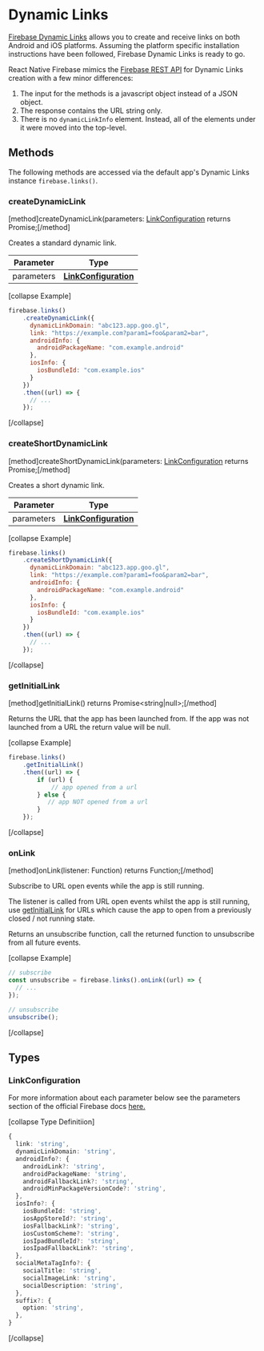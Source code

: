 # Dynamic Links

[Firebase Dynamic Links](https://firebase.google.com/docs/dynamic-links/) allows you to create and receive links on both Android and iOS platforms.
Assuming the platform specific installation instructions have been followed, Firebase Dynamic Links is ready to go.

React Native Firebase mimics the [Firebase REST API](https://firebase.google.com/docs/dynamic-links/rest) for Dynamic Links creation with a few minor differences:

1. The input for the methods is a javascript object instead of a JSON object.
2. The response contains the URL string only.
3. There is no `dynamicLinkInfo` element. Instead, all of the elements under it were moved into the top-level.

## Methods

The following methods are accessed via the default app's Dynamic Links instance `firebase.links()`.

### createDynamicLink
[method]createDynamicLink(parameters: [LinkConfiguration](#LinkConfiguration) returns Promise<string>;[/method]

Creates a standard dynamic link.

| Parameter | Type |
| --------- | ------- |
| parameters   | **[LinkConfiguration](#LinkConfiguration)**  |

[collapse Example]
```javascript
firebase.links()
    .createDynamicLink({
      dynamicLinkDomain: "abc123.app.goo.gl",
      link: "https://example.com?param1=foo&param2=bar",
      androidInfo: {
        androidPackageName: "com.example.android"
      },
      iosInfo: {
        iosBundleId: "com.example.ios"
      }
    })
    .then((url) => {
      // ...
    });
```
[/collapse]

### createShortDynamicLink
[method]createShortDynamicLink(parameters: [LinkConfiguration](#LinkConfiguration) returns Promise<string>;[/method]

Creates a short dynamic link.

| Parameter | Type |
| --------- | ------- |
| parameters   | **[LinkConfiguration](#LinkConfiguration)**  |

[collapse Example]
```javascript
firebase.links()
    .createShortDynamicLink({
      dynamicLinkDomain: "abc123.app.goo.gl",
      link: "https://example.com?param1=foo&param2=bar",
      androidInfo: {
        androidPackageName: "com.example.android"
      },
      iosInfo: {
        iosBundleId: "com.example.ios"
      }
    })
    .then((url) => {
      // ...
    });
```
[/collapse]

### getInitialLink
[method]getInitialLink() returns Promise<string|null>;[/method]

Returns the URL that the app has been launched from. If the app was not launched from a URL the return value will be null.

[collapse Example]
```javascript
firebase.links()
    .getInitialLink()
    .then((url) => {
        if (url) {
            // app opened from a url
        } else {
           // app NOT opened from a url
        }
    });
```
[/collapse]

### onLink
[method]onLink(listener: Function<string>) returns Function;[/method]

Subscribe to URL open events while the app is still running.

The listener is called from URL open events whilst the app is still running, use [getInitialLink](#getInitialLink) for URLs which cause the app to open from a previously closed / not running state.

Returns an unsubscribe function, call the returned function to unsubscribe from all future events.

[collapse Example]
```javascript
// subscribe
const unsubscribe = firebase.links().onLink((url) => {
  // ...
});

// unsubscribe
unsubscribe();
```
[/collapse]


## Types

### LinkConfiguration

For more information about each parameter below see the parameters section of the official Firebase docs [here.](https://firebase.google.com/docs/reference/dynamic-links/link-shortener)

[collapse Type Definitiion]
```typescript
{
  link: 'string',
  dynamicLinkDomain: 'string',
  androidInfo?: {
    androidLink?: 'string',
    androidPackageName: 'string',
    androidFallbackLink?: 'string',
    androidMinPackageVersionCode?: 'string',
  },
  iosInfo?: {
    iosBundleId: 'string',
    iosAppStoreId?: 'string',
    iosFallbackLink?: 'string',
    iosCustomScheme?: 'string',
    iosIpadBundleId?: 'string',
    iosIpadFallbackLink?: 'string',
  },
  socialMetaTagInfo?: {
    socialTitle: 'string',
    socialImageLink: 'string',
    socialDescription: 'string',
  },
  suffix?: {
    option: 'string',
  },
}
```
[/collapse]
